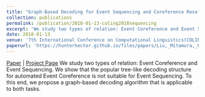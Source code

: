 ```yaml
---
title: "Graph-Based Decoding for Event Sequencing and Coreference Resolution"
collection: publications
permalink: /publication/2018-01-13-coling2018sequencing
excerpt: 'We study two types of relation: Event Coreference and Event Sequencing. We show that the popular tree-like decoding structure for automated Event Coreference is not suitable for Event Sequencing. To this end, we propose a graph-based decoding algorithm that is applicable to both tasks.'
date: 2018-01-13
venue: '7th International Conference on Computational Linguistics(COLING 2018)'
paperurl: 'https://hunterhector.github.io/files/papers/Liu,_Mitamura,_Hovy_-_2018_-_Proceedings_of_the_27th_International_Conference_on_Computational_Linguistics.pdf'
---
```

[Paper](https://hunterhector.github.io/files/papers/Liu,_Mitamura,_Hovy_-_2018_-_Proceedings_of_the_27th_International_Conference_on_Computational_Linguistics.pdf) \| [Project Page](#) We study two types of relation: Event Coreference and Event Sequencing. We show that the popular tree-like decoding structure for automated Event Coreference is not suitable for Event Sequencing. To this end, we propose a graph-based decoding algorithm that is applicable to both tasks.
